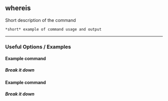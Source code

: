 whereis
-------

Short description of the command

~~~ bash
*short* example of command usage and output
~~~

---

### Useful Options / Examples

#### Example command

##### Break it down

#### Example command

##### Break it down
